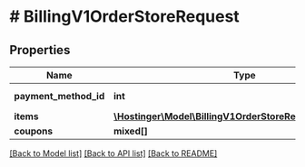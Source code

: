 # # BillingV1OrderStoreRequest

## Properties

Name | Type | Description | Notes
------------ | ------------- | ------------- | -------------
**payment_method_id** | **int** | Payment method ID |
**items** | [**\Hostinger\Model\BillingV1OrderStoreRequestItemsInner[]**](BillingV1OrderStoreRequestItemsInner.md) |  |
**coupons** | **mixed[]** |  | [optional]

[[Back to Model list]](../../README.md#models) [[Back to API list]](../../README.md#endpoints) [[Back to README]](../../README.md)
